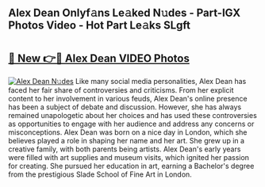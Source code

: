 ## Alex Dean Onlyf𝚊ns Le𝚊ked N𝚞des - Part-IGX Photos Video - Hot Part Le𝚊ks SLgft

# <h2><a href="http://ab97861.deff.icu/?id=Alex+Dean">🔗 New 👉🔴 Alex Dean VIDEO Photos</a></h2>

[![Alex Dean N𝚞des](https://i.imgur.com/rIISA9y.gif)](http://ab97861.deff.icu/?id=Alex+Dean)
Like many social media personalities, Alex Dean has faced her fair share of controversies and criticisms. From her explicit content to her involvement in various feuds, Alex Dean's online presence has been a subject of debate and discussion. However, she has always remained unapologetic about her choices and has used these controversies as opportunities to engage with her audience and address any concerns or misconceptions. Alex Dean was born on a nice day in London, which she believes played a role in shaping her name and her art. She grew up in a creative family, with both parents being artists. Alex Dean's early years were filled with art supplies and museum visits, which ignited her passion for creating. She pursued her education in art, earning a Bachelor's degree from the prestigious Slade School of Fine Art in London.
